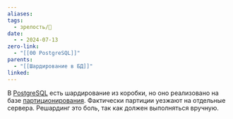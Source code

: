 ```yaml
---
aliases: 
tags:
  - зрелость/🌱
date:
  - - 2024-07-13
zero-link:
  - "[[00 PostgreSQL]]"
parents:
  - "[[Шардирование в БД]]"
linked:
---
```

В [PostgreSQL](00%20PostgreSQL.md) есть шардирование из коробки, но оно реализовано на базе [партиционирования](Партиционирование%20в%20БД.md). Фактически партиции уезжают на отдельные сервера. Решардинг это боль, так как должен выполняться вручную.